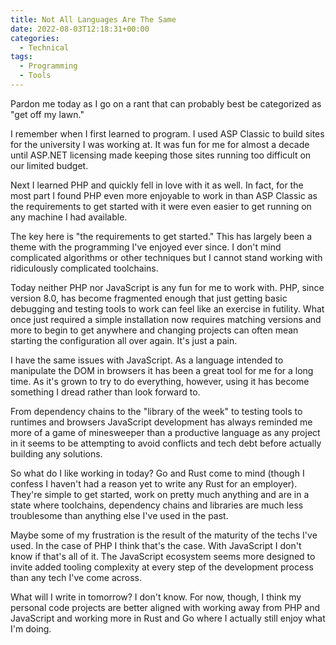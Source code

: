 ```yaml
---
title: Not All Languages Are The Same
date: 2022-08-03T12:18:31+00:00
categories:
  - Technical
tags:
  - Programming
  - Tools
---
```


Pardon me today as I go on a rant that can probably best be categorized as "get off my lawn."

I remember when I first learned to program. I used ASP Classic to build sites for the university I was working at. It was fun for me for almost a decade until ASP.NET licensing made keeping those sites running too difficult on our limited budget.

Next I learned PHP and quickly fell in love with it as well. In fact, for the most part I found PHP even more enjoyable to work in than ASP Classic as the requirements to get started with it were even easier to get running on any machine I had available.

The key here is "the requirements to get started." This has largely been a theme with the programming I've enjoyed ever since. I don't mind complicated algorithms or other techniques but I cannot stand working with ridiculously complicated toolchains.

Today neither PHP nor JavaScript is any fun for me to work with. PHP, since version 8.0, has become fragmented enough that just getting basic debugging and testing tools to work can feel like an exercise in futility. What once just required a simple installation now requires matching versions and more to begin to get anywhere and changing projects can often mean starting the configuration all over again. It's just a pain.

I have the same issues with JavaScript. As a language intended to manipulate the DOM in browsers it has been a great tool for me for a long time. As it's grown to try to do everything, however, using it has become something I dread rather than look forward to.

From dependency chains to the "library of the week" to testing tools to runtimes and browsers JavaScript development has always reminded me more of a game of minesweeper than a productive language as any project in it seems to be attempting to avoid conflicts and tech debt before actually building any solutions.

So what do I like working in today? Go and Rust come to mind (though I confess I haven't had a reason yet to write any Rust for an employer). They're simple to get started, work on pretty much anything and are in a state where toolchains, dependency chains and libraries are much less troublesome than anything else I've used in the past.

Maybe some of my frustration is the result of the maturity of the techs I've used. In the case of PHP I think that's the case. With JavaScript I don't know if that's all of it. The JavaScript ecosystem seems more designed to invite added tooling complexity at every step of the development process than any tech I've come across.

What will I write in tomorrow? I don't know. For now, though, I think my personal code projects are better aligned with working away from PHP and JavaScript and working more in Rust and Go where I actually still enjoy what I'm doing.